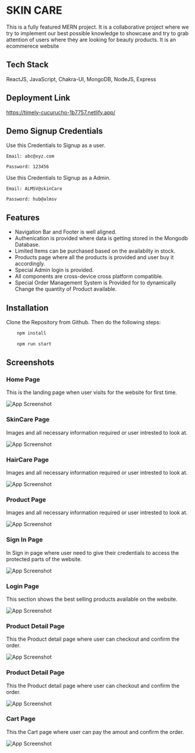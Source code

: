 
# SKIN CARE

This is a fully featured MERN project. It is a collaborative project where we try to implement our best possible knowledge to showcase and try to grab attention of users where they are looking for beauty products. It is an ecommerece website

## Tech Stack

ReactJS, JavaScript, Chakra-UI, MongoDB, NodeJS, Express


## Deployment Link
https://timely-cucurucho-1b7757.netlify.app/

## Demo Signup Credentials
Use this Credentials to Signup as a user.

``Email: abc@xyz.com``

``Password: 123456``

Use this Credentials to Signup as a Admin.

``Email: ALMSV@skinCare``

``Password: hub@almsv``
## Features

- Navigation Bar and Footer is well aligned.
- Authenication is provided where data is getting stored in the Mongodb Database.
- Limited Items can be purchased based on the availabilty in stock.
- Products page where all the products is provided and user buy it accordingly.
- Special Admin login is provided.
- All components are cross-device cross platform compatible.
- Special Order Management System is Provided for to dynamically Change the quantity of Product available.




## Installation

Clone the Repository from Github. Then do the following steps:

```bash
    npm install

    npm run start
```
    
## Screenshots

 ### Home Page
 This is the landing page when user visits for the website for first time.

![App Screenshot](https://i.postimg.cc/Zq4CZvmD/Web-capture-19-12-2022-173114-timely-cucurucho-1b7757-netlify-app.jpg)

 ### SkinCare Page
Images and all necessary information required or user intrested to look at.

![App Screenshot](https://i.postimg.cc/D0nT4LCt/Web-capture-19-12-2022-173255-timely-cucurucho-1b7757-netlify-app.jpg)

 ### HairCare Page
Images and all necessary information required or user intrested to look at.

![App Screenshot](https://i.postimg.cc/D0nT4LCt/Web-capture-19-12-2022-173255-timely-cucurucho-1b7757-netlify-app.jpg)

 ### Product Page
Images and all necessary information required or user intrested to look at.

![App Screenshot](https://i.postimg.cc/tCrK9Y6C/Web-capture-19-12-2022-174240-timely-cucurucho-1b7757-netlify-app.jpg)

 ### Sign In Page
 In Sign in page where user need to give their credentials to access the protected parts of the website.
 
![App Screenshot](https://i.postimg.cc/RZkZdPXt/Web-capture-19-12-2022-173648-timely-cucurucho-1b7757-netlify-app.jpg)

  ### Login Page
 This section shows the best selling products available on the website.
 
![App Screenshot](https://i.postimg.cc/V6xNGKYp/Web-capture-19-12-2022-174119-timely-cucurucho-1b7757-netlify-app.jpg)

 ### Product Detail Page
 This the Product detail page where user can checkout and confirm the order.
 
![App Screenshot](https://i.postimg.cc/tCrK9Y6C/Web-capture-19-12-2022-174240-timely-cucurucho-1b7757-netlify-app.jpg)

 ### Product Detail Page
 This the Product detail page where user can checkout and confirm the order.
 
![App Screenshot](https://i.postimg.cc/tCrK9Y6C/Web-capture-19-12-2022-174240-timely-cucurucho-1b7757-netlify-app.jpg)

 ### Cart Page
 This the Cart page where user can pay the amout and confirm the order.
 
![App Screenshot](https://i.postimg.cc/mDB4tKgb/Web-capture-19-12-2022-174754-timely-cucurucho-1b7757-netlify-app.jpg)
